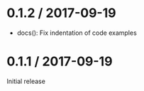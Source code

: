 
0.1.2 / 2017-09-19
==================

  * docs(): Fix indentation of code examples

0.1.1 / 2017-09-19
==================

Initial release
